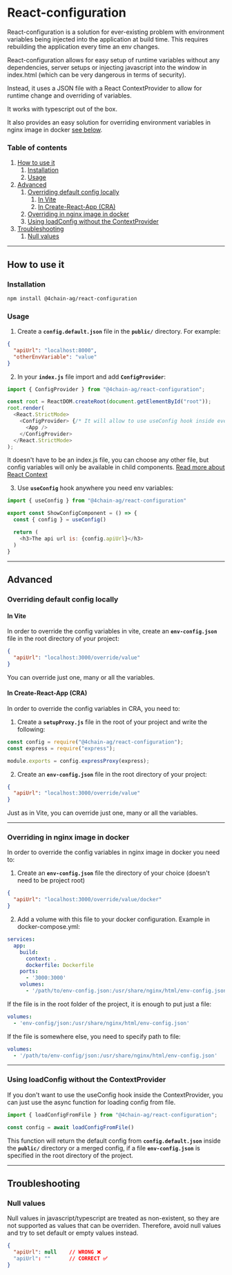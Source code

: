 # React-configuration

React-configuration is a solution for ever-existing problem with environment variables being injected into the application at build time. This requires rebuilding the application every time an env changes.

React-configuration allows for easy setup of runtime variables without any dependencies, server setups or injecting javascript into the window in index.html (which can be very dangerous in terms of security).

Instead, it uses a JSON file with a React ContextProvider to allow for runtime change and overriding of variables.

It works with typescript out of the box.

It also provides an easy solution for overriding environment variables in nginx image in docker [see below](#Overriding-in-nginx-image-in-docker).

### Table of contents
1. [How to use it](#how-to-use-it)
    1. [Installation](#installation)
    2. [Usage](#usage)
2. [Advanced](#advanced)
    1. [Overriding default config locally](#overriding-default-config-locally)
        1. [In Vite](#in-vite)
        2. [In Create-React-App (CRA)](#in-create-react-app-cra)
    2. [Overriding in nginx image in docker](#overriding-in-nginx-image-in-docker)
    3. [Using loadConfig without the ContextProvider](#using-loadconfig-without-the-contextprovider)
3. [Troubleshooting](#troubleshooting)
    1. [Null values](#null-values)

---

## How to use it

### Installation

```bash
npm install @4chain-ag/react-configuration
```

### Usage

1. Create a **`config.default.json`** file in the **`public/`** directory. For example:

```json
{
  "apiUrl": "localhost:8000",
  "otherEnvVariable": "value"
}
```

2. In your **`index.js`** file import and add **`ConfigProvider`**:

```js
import { ConfigProvider } from "@4chain-ag/react-configuration";

const root = ReactDOM.createRoot(document.getElementById("root"));
root.render(
  <React.StrictMode>
    <ConfigProvider> {/* It will allow to use useConfig hook inside every child component of <App /> */}
      <App />
    </ConfigProvider>
  </React.StrictMode>
);
```

It doesn't have to be an index.js file, you can choose any other file, but config variables will only be available in child components. [Read more about React Context](https://react.dev/learn/passing-data-deeply-with-context)

3. Use **`useConfig`** hook anywhere you need env variables:

```js
import { useConfig } from "@4chain-ag/react-configuration"

export const ShowConfigComponent = () => {
  const { config } = useConfig()

  return (
    <h3>The api url is: {config.apiUrl}</h3>
  )
}
```

---

## Advanced

### Overriding default config locally

#### In Vite

In order to override the config variables in vite, create an **`env-config.json`** file in the root directory of your project:

```json
{
  "apiUrl": "localhost:3000/override/value"
}
```

You can override just one, many or all the variables.

#### In Create-React-App (CRA)

In order to override the config variables in CRA, you need to:

1. Create a **`setupProxy.js`** file in the root of your project and write the following:

```js
const config = require("@4chain-ag/react-configuration");
const express = require("express");

module.exports = config.expressProxy(express);
```

2. Create an **`env-config.json`** file in the root directory of your project:

```json
{
  "apiUrl": "localhost:3000/override/value"
}
```

Just as in Vite, you can override just one, many or all the variables.

---

### Overriding in nginx image in docker

In order to override the config variables in nginx image in docker you need to:

1. Create an **`env-config.json`** file the directory of your choice (doesn't need to be project root)

```json
{
  "apiUrl": "localhost:3000/override/value/docker"
}
```

2. Add a volume with this file to your docker configuration. Example in docker-compose.yml:

```yaml
services:
  app:
    build:
      context: .
      dockerfile: Dockerfile
    ports:
      - '3000:3000'
    volumes:
      - '/path/to/env-config.json:/usr/share/nginx/html/env-config.json'
```

If the file is in the root folder of the project, it is enough to put just a file:

```yaml
volumes:
  - 'env-config/json:/usr/share/nginx/html/env-config.json'
```

If the file is somewhere else, you need to specify path to file:

```yaml
volumes:
  - '/path/to/env-config/json:/usr/share/nginx/html/env-config.json'
```

---

### Using loadConfig without the ContextProvider

If you don't want to use the useConfig hook inside the ContextProvider, you can just use the async function for loading config from file.

```js
import { loadConfigFromFile } from "@4chain-ag/react-configuration";

const config = await loadConfigFromFile()
```

This function will return the default config from **`config.default.json`** inside the **`public/`** directory or a merged config, if a file **`env-config.json`** is specified in the root directory of the project.

---

## Troubleshooting

### Null values

Null values in javascript/typescript are treated as non-existent, so they are not supported as values that can be overriden. Therefore, avoid null values and try to set default or empty values instead.

```json
{
  "apiUrl": null    // WRONG ❌
  "apiUrl": ""      // CORRECT ✅
}
```
